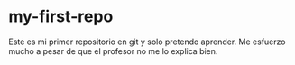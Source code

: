 # my-first-repo
Este es mi primer repositorio en git y solo pretendo aprender.
Me esfuerzo mucho a pesar de que el profesor no me lo explica bien.

